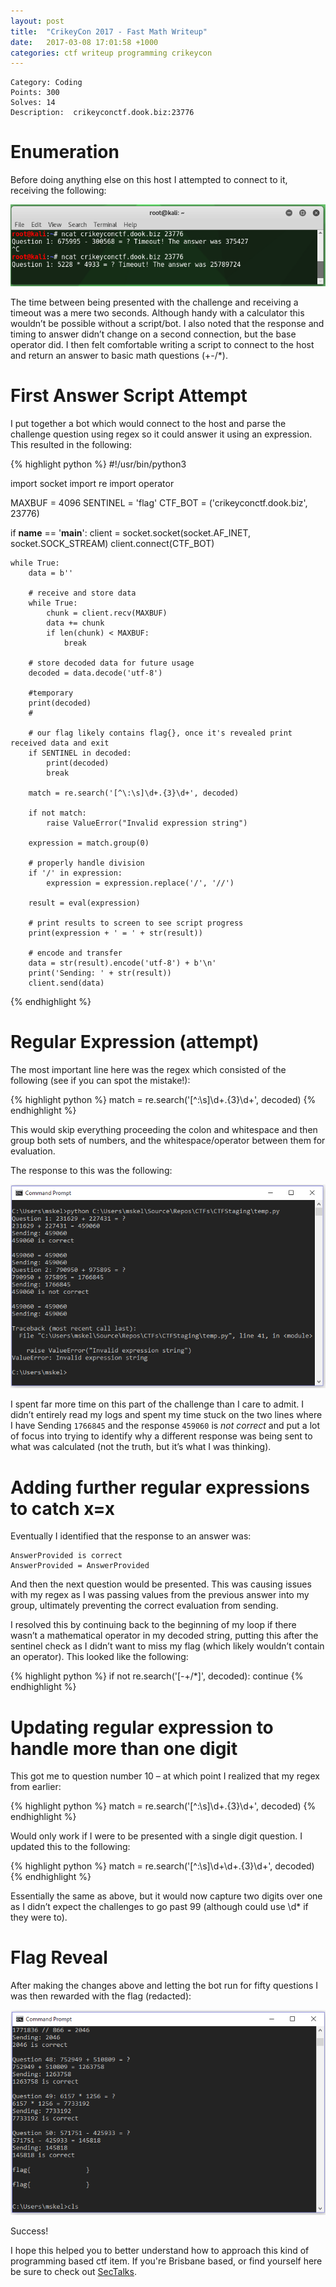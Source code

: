 ```yaml
---
layout: post
title:  "CrikeyCon 2017 - Fast Math Writeup"
date:   2017-03-08 17:01:58 +1000
categories: ctf writeup programming crikeycon
---
```

```
Category: Coding
Points: 300
Solves: 14
Description:  crikeyconctf.dook.biz:23776
```

# Enumeration
Before doing anything else on this host I attempted to connect to it, receiving the following:

![Math Preview](/images/fastmath/FastMath-Preview.png)

The time between being presented with the challenge and receiving a timeout was a mere two seconds. Although handy with a calculator this wouldn’t be possible without a script/bot. I also noted that the response and timing to answer didn’t change on a second connection, but the base operator did. I then felt comfortable writing a script to connect to the host and return an answer to basic math questions (+-/*).

# First Answer Script Attempt
I put together a bot which would connect to the host and parse the challenge question using regex so it could answer it using an expression. This resulted in the following:

{% highlight python %}
#!/usr/bin/python3
 
import socket
import re
import operator
 
 
MAXBUF = 4096
SENTINEL = 'flag'
CTF_BOT = ('crikeyconctf.dook.biz', 23776)
 
if __name__ == '__main__':
    client = socket.socket(socket.AF_INET, socket.SOCK_STREAM)
    client.connect(CTF_BOT)
 
    while True:
        data = b''
 
        # receive and store data
        while True:
            chunk = client.recv(MAXBUF)
            data += chunk
            if len(chunk) < MAXBUF:
                break
       
        # store decoded data for future usage
        decoded = data.decode('utf-8')
       
        #temporary
        print(decoded)
        #
 
        # our flag likely contains flag{}, once it's revealed print received data and exit
        if SENTINEL in decoded:
            print(decoded)
            break
 
        match = re.search('[^\:\s]\d+.{3}\d+', decoded)
 
        if not match:
            raise ValueError("Invalid expression string")
       
        expression = match.group(0)
 
        # properly handle division
        if '/' in expression:
            expression = expression.replace('/', '//')
 
        result = eval(expression)
 
        # print results to screen to see script progress
        print(expression + ' = ' + str(result))
 
        # encode and transfer
        data = str(result).encode('utf-8') + b'\n'
        print('Sending: ' + str(result))
        client.send(data)
{% endhighlight %}

# Regular Expression (attempt)
The most important line here was the regex which consisted of the following (see if you can spot the mistake!):

{% highlight python %}
match = re.search('[^\:\s]\d+.{3}\d+', decoded)
{% endhighlight %}

This would skip everything proceeding the colon and whitespace and then group both sets of numbers, and the whitespace/operator between them for evaluation.

The response to this was the following:

![FastMath Regex First Attempt](/images/fastmath/FirstRegexResponse.png)

I spent far more time on this part of the challenge than I care to admit. I didn’t entirely read my logs and spent my time stuck on the two lines where I have Sending `1766845` and the response `459060` is _not correct_ and put a lot of focus into trying to identify why a different response was being sent to what was calculated (not the truth, but it’s what I was thinking).

# Adding further regular expressions to catch x=x
Eventually I identified that the response to an answer was:

```
AnswerProvided is correct
AnswerProvided = AnswerProvided
```

And then the next question would be presented. This was causing issues with my regex as I was passing values from the previous answer into my group, ultimately preventing the correct evaluation from sending.

I resolved this by continuing back to the beginning of my loop if there wasn’t a mathematical operator in my decoded string, putting this after the sentinel check as I didn’t want to miss my flag (which likely wouldn’t contain an operator). This looked like the following:

{% highlight python %}
if not re.search('[-+/*]', decoded):
    continue
{% endhighlight %}

# Updating regular expression to handle more than one digit

This got me to question number 10 – at which point I realized that my regex from earlier:

{% highlight python %}
match = re.search('[^\:\s]\d+.{3}\d+', decoded)
{% endhighlight %}

Would only work if I were to be presented with a single digit question. I updated this to the following:

{% highlight python %}
match = re.search('[^\:\s]\d+\d+.{3}\d+', decoded)
{% endhighlight %}

Essentially the same as above, but it would now capture two digits over one as I didn’t expect the challenges to go past 99 (although could use \d* if they were to).

# Flag Reveal
After making the changes above and letting the bot run for fifty questions I was then rewarded with the flag (redacted):

![FastMath Flag Reveal](/images/fastmath/flag.png)

Success!

I hope this helped you to better understand how to approach this kind of programming based ctf item. If you're Brisbane based, or find yourself here be sure to check out [SecTalks][sectalks].

[sectalks]: https://www.meetup.com/en-AU/SecTalks-Brisbane/
